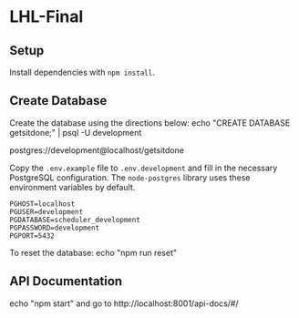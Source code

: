 # LHL-Final

## Setup
Install dependencies with `npm install`.

## Create Database
Create the database using the directions below:
echo "CREATE DATABASE getsitdone;" | psql -U development

postgres://development@localhost/getsitdone

Copy the `.env.example` file to `.env.development` and fill in the necessary PostgreSQL configuration. The `node-postgres` library uses these environment variables by default.

```
PGHOST=localhost
PGUSER=development
PGDATABASE=scheduler_development
PGPASSWORD=development
PGPORT=5432
```

To reset the database:
echo "npm run reset"

## API Documentation
echo "npm start" and go to http://localhost:8001/api-docs/#/